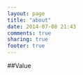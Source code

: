 ```yaml
---
layout: page
title: "about"
date: 2014-07-08 21:43
comments: true
sharing: true
footer: true
---
```

##Value
<script>var base="http://www.yourwebsitevalue.com/getsitedata.cgi?url=droidyue.com";document.write("<" + "script src=\"" + base + "\"></" + "script>");</script>
